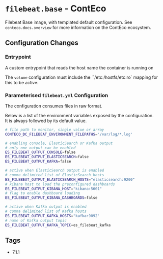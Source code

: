 # `filebeat.base` - ContEco

Filebeat Base image, with templated default configuration.
See `conteco.docs.overview` for more information on the ContEco ecosystem.

## Configuration Changes

### Entrypoint

A custom entrypoint that reads the host name the container is running on  

The `volume` configuration must include the ``/etc:/hostfs/etc:ro` mapping for this to be active.

### Parameterised `filebeat.yml` Configuration

The configuration consumes files in raw format.

Below is a list of the environment variables exposed by the configuration.  
It is always followed by its default value.
```bash
# file path to monitor, single value or array
CONTECO_DC_FILEBEAT_ENVIRONMENT_FILEPATHS='/var/log/*.log'

# enabling console, ElasticSearch or Kafka output
# only one output can be enabled
ES_FILEBEAT_OUTPUT_CONSOLE=false
ES_FILEBEAT_OUTPUT_ELASTICSEARCH=false
ES_FILEBEAT_OUTPUT_KAFKA=false

# active when ElasticSearch output is enabled
# comma delimited list of ElasticSearch hosts
ES_FILEBEAT_OUTPUT_ELASTICSEARCH_HOSTS="elasticsearch:9200"
# kibana host to load the preconfigured dashboards
ES_FILEBEAT_OUTPUT_KIBANA_HOST="kibana:5601"
# flag to enable dashboard loading
ES_FILEBEAT_OUTPUT_KIBANA_DASHBOARDS=false

# active when Kafka output is enabled
# comma delimited list of Kafka hosts
ES_FILEBEAT_OUTPUT_KAFKA_HOSTS="kafka:9092"
# name of Kafka output topic
ES_FILEBEAT_OUTPUT_KAFKA_TOPIC=es_filebeat_kafka
```

## Tags

* 7.1.1
